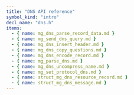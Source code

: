```yaml
---
title: "DNS API reference"
symbol_kind: "intro"
decl_name: "dns.h"
items:
  - { name: mg_dns_parse_record_data.md }
  - { name: mg_send_dns_query.md }
  - { name: mg_dns_insert_header.md }
  - { name: mg_dns_copy_questions.md }
  - { name: mg_dns_encode_record.md }
  - { name: mg_parse_dns.md }
  - { name: mg_dns_uncompress_name.md }
  - { name: mg_set_protocol_dns.md }
  - { name: struct_mg_dns_resource_record.md }
  - { name: struct_mg_dns_message.md }
---
```




